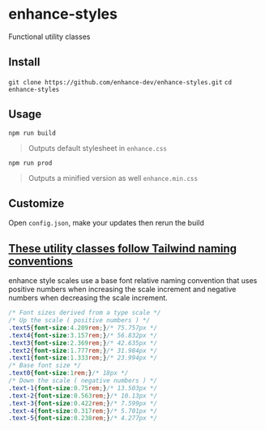 # enhance-styles
Functional utility classes

## Install
`git clone https://github.com/enhance-dev/enhance-styles.git`
`cd enhance-styles`

## Usage

`npm run build`

> Outputs default stylesheet in `enhance.css`

`npm run prod`

> Outputs a minified version as well `enhance.min.css`

## Customize

Open `config.json`, make your updates then rerun the build

## [These utility classes follow Tailwind naming conventions](https://nerdcave.com/tailwind-cheat-sheet)

enhance style scales use a base font relative naming convention that uses positive numbers when increasing the scale increment and negative numbers when decreasing the scale increment.

 ```css
 /* Font sizes derived from a type scale */
 /* Up the scale ( positive numbers ) */
.text5{font-size:4.209rem;}/* 75.757px */ 
.text4{font-size:3.157rem;}/* 56.832px */ 
.text3{font-size:2.369rem;}/* 42.635px */ 
.text2{font-size:1.777rem;}/* 31.984px */ 
.text1{font-size:1.333rem;}/* 23.994px */ 
/* Base font size */
.text0{font-size:1rem;}/* 18px */ 
 /* Down the scale ( negative numbers ) */
.text-1{font-size:0.75rem;}/* 13.503px */ 
.text-2{font-size:0.563rem;}/* 10.13px */ 
.text-3{font-size:0.422rem;}/* 7.599px */ 
.text-4{font-size:0.317rem;}/* 5.701px */ 
.text-5{font-size:0.238rem;}/* 4.277px */
```
